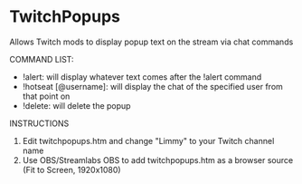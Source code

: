 # TwitchPopups
Allows Twitch mods to display popup text on the stream via chat commands

COMMAND LIST:
- !alert: will display whatever text comes after the !alert command
- !hotseat [@username]: will display the chat of the specified user from that point on
- !delete: will delete the popup

INSTRUCTIONS
1. Edit twitchpopups.htm and change "Limmy" to your Twitch channel name
2. Use OBS/Streamlabs OBS to add twitchpopups.htm as a browser source (Fit to Screen, 1920x1080)
